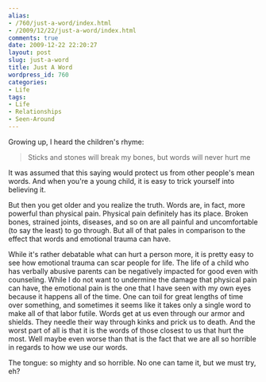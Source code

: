 ```yaml
---
alias:
- /760/just-a-word/index.html
- /2009/12/22/just-a-word/index.html
comments: true
date: 2009-12-22 22:20:27
layout: post
slug: just-a-word
title: Just A Word
wordpress_id: 760
categories:
- Life
tags:
- Life
- Relationships
- Seen-Around
---
```


Growing up, I heard the children's rhyme:


> Sticks and stones will break my bones, but words will never hurt me



It was assumed that this saying would protect us from other people's mean words.  And when you're a young child, it is easy to trick yourself into believing it.

But then you get older and you realize the truth.  Words are, in fact, more powerful than physical pain.  Physical pain definitely has its place.  Broken bones, strained joints, diseases, and so on are all painful and uncomfortable (to say the least) to go through.  But all of that pales in comparison to the effect that words and emotional trauma can have.

While it's rather debatable what can hurt a person more, it is pretty easy to see how emotional trauma can scar people for life.  The life of a child who has verbally abusive parents can be negatively impacted for good even with counseling.  While I do not want to undermine the damage that physical pain can have, the emotional pain is the one that I have seen with my own eyes because it happens all of the time.  One can toil for great lengths of time over something, and sometimes it seems like it takes only a single word to make all of that labor futile.  Words get at us even through our armor and shields.  They needle their way through kinks and prick us to death.  And the worst part of all is that it is the words of those closest to us that hurt the most.  Well maybe even worse than that is the fact that we are all so horrible in regards to how we use our words.

The tongue: so mighty and so horrible.  No one can tame it, but we must try, eh?
